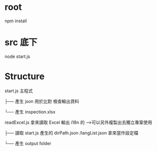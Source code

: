 # root

npm install

# src 底下

node start.js

# Structure

start.js 主程式

├── 產生 json 用於比對 檢查輸出資料

└── 產生 inspection.xlsx

readExcel.js 拿來讀取 Excel 輸出 i18n 的 -->可以另外複製出去獨立專案使用

├── 讀取 start.js 產生的 dirPath.json /langList.json 拿來當作設定檔

└── 產生 output folder
